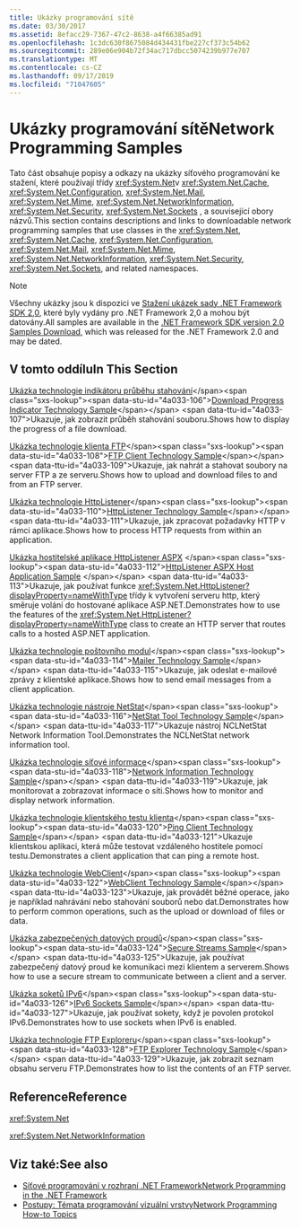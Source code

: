 ```yaml
---
title: Ukázky programování sítě
ms.date: 03/30/2017
ms.assetid: 8efacc29-7367-47c2-8638-a4f66385ad91
ms.openlocfilehash: 1c3dc630f8675084d434431fbe227cf373c54b62
ms.sourcegitcommit: 289e06e904b72f34ac717dbcc5074239b977e707
ms.translationtype: MT
ms.contentlocale: cs-CZ
ms.lasthandoff: 09/17/2019
ms.locfileid: "71047605"
---
```

# <a name="network-programming-samples"></a><span data-ttu-id="4a033-102">Ukázky programování sítě</span><span class="sxs-lookup"><span data-stu-id="4a033-102">Network Programming Samples</span></span>
<span data-ttu-id="4a033-103">Tato část obsahuje popisy a odkazy na ukázky síťového programování ke stažení, které používají třídy <xref:System.Net>v <xref:System.Net.Cache>, <xref:System.Net.Configuration>, <xref:System.Net.Mail>, <xref:System.Net.Mime>, <xref:System.Net.NetworkInformation>, <xref:System.Net.Security>, <xref:System.Net.Sockets> , a související obory názvů.</span><span class="sxs-lookup"><span data-stu-id="4a033-103">This section contains descriptions and links to downloadable network programming samples that use classes in the <xref:System.Net>, <xref:System.Net.Cache>, <xref:System.Net.Configuration>, <xref:System.Net.Mail>, <xref:System.Net.Mime>, <xref:System.Net.NetworkInformation>, <xref:System.Net.Security>, <xref:System.Net.Sockets>, and related namespaces.</span></span> 
  
> [!NOTE]
> <span data-ttu-id="4a033-104">Všechny ukázky jsou k dispozici ve [Stažení ukázek sady .NET Framework SDK 2,0](https://www.microsoft.com/download/confirmation.aspx?id=22181), které byly vydány pro .NET Framework 2,0 a mohou být datovány.</span><span class="sxs-lookup"><span data-stu-id="4a033-104">All samples are available in the [.NET Framework SDK version 2.0 Samples Download](https://www.microsoft.com/download/confirmation.aspx?id=22181), which was released for the .NET Framework 2.0 and may be dated.</span></span>

## <a name="in-this-section"></a><span data-ttu-id="4a033-105">V tomto oddílu</span><span class="sxs-lookup"><span data-stu-id="4a033-105">In This Section</span></span>  
 <span data-ttu-id="4a033-106">[Ukázka technologie indikátoru průběhu stahování](https://docs.microsoft.com/previous-versions/dotnet/netframework-3.0/t8w6294a(v=vs.85))</span><span class="sxs-lookup"><span data-stu-id="4a033-106">[Download Progress Indicator Technology Sample](https://docs.microsoft.com/previous-versions/dotnet/netframework-3.0/t8w6294a(v=vs.85))</span></span>  
 <span data-ttu-id="4a033-107">Ukazuje, jak zobrazit průběh stahování souboru.</span><span class="sxs-lookup"><span data-stu-id="4a033-107">Shows how to display the progress of a file download.</span></span>  
  
 <span data-ttu-id="4a033-108">[Ukázka technologie klienta FTP](https://docs.microsoft.com/previous-versions/dotnet/netframework-3.0/b7810t5c(v=vs.85))</span><span class="sxs-lookup"><span data-stu-id="4a033-108">[FTP Client Technology Sample](https://docs.microsoft.com/previous-versions/dotnet/netframework-3.0/b7810t5c(v=vs.85))</span></span>  
 <span data-ttu-id="4a033-109">Ukazuje, jak nahrát a stahovat soubory na server FTP a ze serveru.</span><span class="sxs-lookup"><span data-stu-id="4a033-109">Shows how to upload and download files to and from an FTP server.</span></span>  
  
 <span data-ttu-id="4a033-110">[Ukázka technologie HttpListener](https://docs.microsoft.com/previous-versions/dotnet/netframework-3.0/y7cbb2y2(v=vs.85))</span><span class="sxs-lookup"><span data-stu-id="4a033-110">[HttpListener Technology Sample](https://docs.microsoft.com/previous-versions/dotnet/netframework-3.0/y7cbb2y2(v=vs.85))</span></span>  
 <span data-ttu-id="4a033-111">Ukazuje, jak zpracovat požadavky HTTP v rámci aplikace.</span><span class="sxs-lookup"><span data-stu-id="4a033-111">Shows how to process HTTP requests from within an application.</span></span>  
 
 <span data-ttu-id="4a033-112">[Ukázka hostitelské aplikace HttpListener ASPX](https://docs.microsoft.com/previous-versions/visualstudio/visual-studio-2008/dd767375(v%3dvs.90)) </span><span class="sxs-lookup"><span data-stu-id="4a033-112">[HttpListener ASPX Host Application Sample](https://docs.microsoft.com/previous-versions/visualstudio/visual-studio-2008/dd767375(v%3dvs.90)) </span></span>  
 <span data-ttu-id="4a033-113">Ukazuje, jak používat funkce <xref:System.Net.HttpListener?displayProperty=nameWithType> třídy k vytvoření serveru http, který směruje volání do hostované aplikace ASP.NET.</span><span class="sxs-lookup"><span data-stu-id="4a033-113">Demonstrates how to use the features of the <xref:System.Net.HttpListener?displayProperty=nameWithType> class to create an HTTP server that routes calls to a hosted ASP.NET application.</span></span>
  
 <span data-ttu-id="4a033-114">[Ukázka technologie poštovního modul](https://docs.microsoft.com/previous-versions/dotnet/netframework-3.0/whw7xbk2(v=vs.85))</span><span class="sxs-lookup"><span data-stu-id="4a033-114">[Mailer Technology Sample](https://docs.microsoft.com/previous-versions/dotnet/netframework-3.0/whw7xbk2(v=vs.85))</span></span>  
 <span data-ttu-id="4a033-115">Ukazuje, jak odeslat e-mailové zprávy z klientské aplikace.</span><span class="sxs-lookup"><span data-stu-id="4a033-115">Shows how to send email messages from a client application.</span></span>  
  
 <span data-ttu-id="4a033-116">[Ukázka technologie nástroje NetStat](https://docs.microsoft.com/previous-versions/dotnet/netframework-3.0/ks32hs88(v=vs.85))</span><span class="sxs-lookup"><span data-stu-id="4a033-116">[NetStat Tool Technology Sample](https://docs.microsoft.com/previous-versions/dotnet/netframework-3.0/ks32hs88(v=vs.85))</span></span>  
 <span data-ttu-id="4a033-117">Ukazuje nástroj NCLNetStat Network Information Tool.</span><span class="sxs-lookup"><span data-stu-id="4a033-117">Demonstrates the NCLNetStat network information tool.</span></span>  
  
 <span data-ttu-id="4a033-118">[Ukázka technologie síťové informace](https://docs.microsoft.com/previous-versions/dotnet/netframework-3.0/2xatedhd(v=vs.85))</span><span class="sxs-lookup"><span data-stu-id="4a033-118">[Network Information Technology Sample](https://docs.microsoft.com/previous-versions/dotnet/netframework-3.0/2xatedhd(v=vs.85))</span></span>  
 <span data-ttu-id="4a033-119">Ukazuje, jak monitorovat a zobrazovat informace o síti.</span><span class="sxs-lookup"><span data-stu-id="4a033-119">Shows how to monitor and display network information.</span></span>  
  
 <span data-ttu-id="4a033-120">[Ukázka technologie klientského testu klienta](https://docs.microsoft.com/previous-versions/dotnet/netframework-3.0/5253acs7(v=vs.85))</span><span class="sxs-lookup"><span data-stu-id="4a033-120">[Ping Client Technology Sample](https://docs.microsoft.com/previous-versions/dotnet/netframework-3.0/5253acs7(v=vs.85))</span></span>  
 <span data-ttu-id="4a033-121">Ukazuje klientskou aplikaci, která může testovat vzdáleného hostitele pomocí testu.</span><span class="sxs-lookup"><span data-stu-id="4a033-121">Demonstrates a client application that can ping a remote host.</span></span>  
  
 <span data-ttu-id="4a033-122">[Ukázka technologie WebClient](https://docs.microsoft.com/previous-versions/dotnet/netframework-3.0/fxk992zc(v=vs.85))</span><span class="sxs-lookup"><span data-stu-id="4a033-122">[WebClient Technology Sample](https://docs.microsoft.com/previous-versions/dotnet/netframework-3.0/fxk992zc(v=vs.85))</span></span>  
 <span data-ttu-id="4a033-123">Ukazuje, jak provádět běžné operace, jako je například nahrávání nebo stahování souborů nebo dat.</span><span class="sxs-lookup"><span data-stu-id="4a033-123">Demonstrates how to perform common operations, such as the upload or download of files or data.</span></span>  
  
 <span data-ttu-id="4a033-124">[Ukázka zabezpečených datových proudů](https://docs.microsoft.com/previous-versions/dotnet/netframework-3.0/ms180980(v=vs.85))</span><span class="sxs-lookup"><span data-stu-id="4a033-124">[Secure Streams Sample](https://docs.microsoft.com/previous-versions/dotnet/netframework-3.0/ms180980(v=vs.85))</span></span>  
 <span data-ttu-id="4a033-125">Ukazuje, jak používat zabezpečený datový proud ke komunikaci mezi klientem a serverem.</span><span class="sxs-lookup"><span data-stu-id="4a033-125">Shows how to use a secure stream to communicate between a client and a server.</span></span>  
  
 <span data-ttu-id="4a033-126">[Ukázka soketů IPv6](https://docs.microsoft.com/previous-versions/dotnet/netframework-3.0/ms180981(v=vs.85))</span><span class="sxs-lookup"><span data-stu-id="4a033-126">[IPv6 Sockets Sample](https://docs.microsoft.com/previous-versions/dotnet/netframework-3.0/ms180981(v=vs.85))</span></span>  
 <span data-ttu-id="4a033-127">Ukazuje, jak používat sokety, když je povolen protokol IPv6.</span><span class="sxs-lookup"><span data-stu-id="4a033-127">Demonstrates how to use sockets when IPv6 is enabled.</span></span>  
  
 <span data-ttu-id="4a033-128">[Ukázka technologie FTP Exploreru](https://docs.microsoft.com/previous-versions/dotnet/netframework-3.0/ms233623(v=vs.85))</span><span class="sxs-lookup"><span data-stu-id="4a033-128">[FTP Explorer Technology Sample](https://docs.microsoft.com/previous-versions/dotnet/netframework-3.0/ms233623(v=vs.85))</span></span>  
 <span data-ttu-id="4a033-129">Ukazuje, jak zobrazit seznam obsahu serveru FTP.</span><span class="sxs-lookup"><span data-stu-id="4a033-129">Demonstrates how to list the contents of an FTP server.</span></span>  

## <a name="reference"></a><span data-ttu-id="4a033-130">Reference</span><span class="sxs-lookup"><span data-stu-id="4a033-130">Reference</span></span>  
 <xref:System.Net>  
  
 <xref:System.Net.NetworkInformation>  
  
## <a name="see-also"></a><span data-ttu-id="4a033-131">Viz také:</span><span class="sxs-lookup"><span data-stu-id="4a033-131">See also</span></span>

- [<span data-ttu-id="4a033-132">Síťové programování v rozhraní .NET Framework</span><span class="sxs-lookup"><span data-stu-id="4a033-132">Network Programming in the .NET Framework</span></span>](index.md)
- [<span data-ttu-id="4a033-133">Postupy: Témata programování vizuální vrstvy</span><span class="sxs-lookup"><span data-stu-id="4a033-133">Network Programming How-to Topics</span></span>](network-programming-how-to-topics.md)

